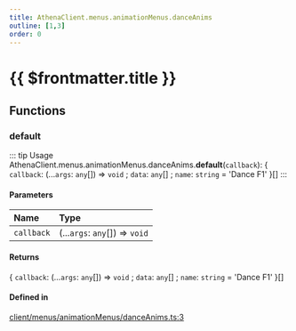 ```yaml
---
title: AthenaClient.menus.animationMenus.danceAnims
outline: [1,3]
order: 0
---
```


# {{ $frontmatter.title }}


## Functions

### default

::: tip Usage
AthenaClient.menus.animationMenus.danceAnims.**default**(`callback`): { `callback`: (...`args`: `any`[]) => `void` ; `data`: `any`[] ; `name`: `string` = 'Dance F1' }[]
:::

#### Parameters

| Name | Type |
| :------ | :------ |
| `callback` | (...`args`: `any`[]) => `void` |

#### Returns

{ `callback`: (...`args`: `any`[]) => `void` ; `data`: `any`[] ; `name`: `string` = 'Dance F1' }[]

#### Defined in

[client/menus/animationMenus/danceAnims.ts:3](https://github.com/Stuyk/altv-athena/blob/76e36de/src/core/client/menus/animationMenus/danceAnims.ts#L3)
